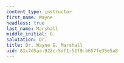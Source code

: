 ```yaml
---
content_type: instructor
first_name: Wayne
headless: true
last_name: Marshall
middle_initial: G.
salutation: Dr.
title: Dr. Wayne G. Marshall
uid: 81c7d5aa-922c-5df1-51f9-b657fe35e5a8
---
```

